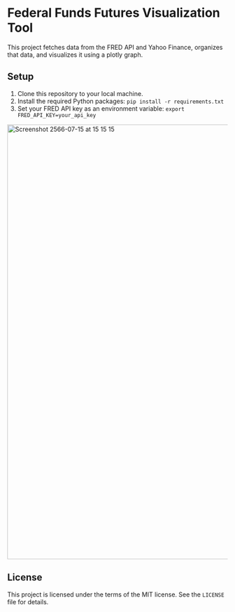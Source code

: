 # Federal Funds Futures Visualization Tool

This project fetches data from the FRED API and Yahoo Finance, organizes that data, and visualizes it using a plotly graph.

## Setup

1. Clone this repository to your local machine.
2. Install the required Python packages: `pip install -r requirements.txt`
3. Set your FRED API key as an environment variable: `export FRED_API_KEY=your_api_key`

<img width="992" alt="Screenshot 2566-07-15 at 15 15 15" src="https://github.com/ssdrf/fedfundstool/assets/138875022/017f9110-1b79-448e-8451-f5d16f930077">

## License

This project is licensed under the terms of the MIT license. See the `LICENSE` file for details.
